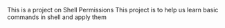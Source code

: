 This is a project on Shell Permissions
This project is to help us learn basic commands in shell and apply them
